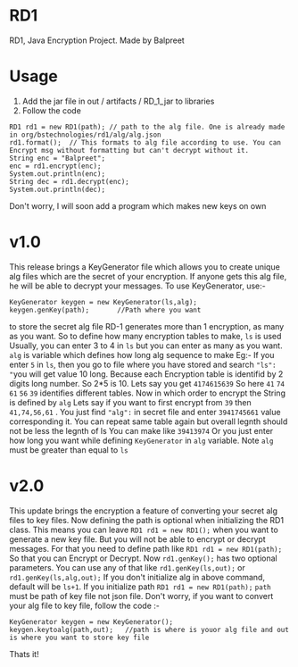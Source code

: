 # RD1
RD1, Java Encryption Project. Made by Balpreet

# Usage
1. Add the jar file in out / artifacts / RD_1_jar to libraries
2. Follow the code

```
RD1 rd1 = new RD1(path); // path to the alg file. One is already made in org/bstechnologies/rd1/alg/alg.json
rd1.format();  // This formats to alg file according to use. You can Encrypt msg without formatting but can't decrypt without it.
String enc = "Balpreet";
enc = rd1.encrypt(enc);
System.out.println(enc);
String dec = rd1.decrypt(enc);
System.out.println(dec);
```

Don't worry, I will soon add a program which makes new keys on own

# v1.0
This release brings a KeyGenerator file which allows you to create unique alg files which are the secret of your encryption. If anyone gets this alg file, he will be able to decrypt your messages. To use KeyGenerator, use:-

```
KeyGenerator keygen = new KeyGenerator(ls,alg);
keygen.genKey(path);       //Path where you want 
```
to store the secret alg file
RD-1 generates more than 1 encryption, as many as you want. So to define how many encryption tables to make, `ls` is used
Usually, you can enter 3 to 4 in `ls` but you can enter as many as you want.
`alg` is variable which defines how long alg sequence to make
Eg:-
If you enter `5` in `ls`, then you go to file where you have stored and search `"ls": "`you will get value 10 long. Because each Encryption table
is identifid by 2 digits long number. So 2*5 is 10.
Lets say you get `4174615639` So here `41` `74` `61` `56` `39` identifies different tables. Now in which order to encrypt the String is defined by `alg`
Lets say if you want to first encrypt from `39` then `41,74,56,61` . You just find `"alg":` in secret file and enter `3941745661` value corresponding it.
You can repeat same table again but overall legnth should not be less the legnth of ls
You can make like `39413974`
Or you just enter how long you want while defining `KeyGenerator` in `alg` variable.
Note `alg` must be greater than equal to `ls`

# v2.0

This update brings the encryption a feature of converting your secret alg files to key files. Now defining the path is optional when initializing the RD1 class. This means you can leave `RD1 rd1 = new RD1();` when you want to generate a new key file. But you will not be able to encrypt or decrypt messages. For that you need to define path like `RD1 rd1 = new RD1(path);` So that you can Encrypt or Decrypt.
Now `rd1.genKey();` has two optional parameters. You can use any of that like `rd1.genKey(ls,out);` or `rd1.genKey(ls,alg,out);` If you don't initialize alg in above command, default will be `ls+1`. If you initialize path `RD1 rd1 = new RD1(path);` `path` must be path of key file not json file. Don't worry, if you want to convert your alg file to key file, follow the code :-
```
KeyGenerator keygen = new KeyGenerator();
keygen.keytoalg(path,out);   //path is where is youor alg file and out is where you want to store key file
```
Thats it!
